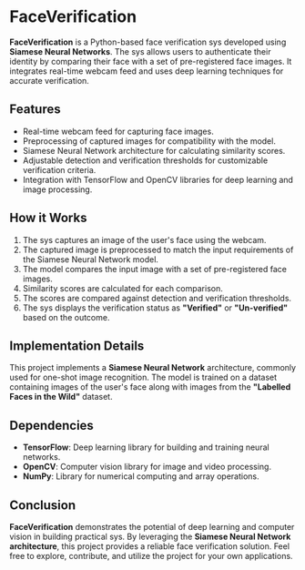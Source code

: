 # FaceVerification

**FaceVerification** is a Python-based face verification sys developed using **Siamese Neural Networks**. The sys allows users to authenticate their identity by comparing their face with a set of pre-registered face images. It integrates real-time webcam feed and uses deep learning techniques for accurate verification.

## Features
- Real-time webcam feed for capturing face images.
- Preprocessing of captured images for compatibility with the model.
- Siamese Neural Network architecture for calculating similarity scores.
- Adjustable detection and verification thresholds for customizable verification criteria.
- Integration with TensorFlow and OpenCV libraries for deep learning and image processing.

## How it Works
1. The sys captures an image of the user's face using the webcam.
2. The captured image is preprocessed to match the input requirements of the Siamese Neural Network model.
3. The model compares the input image with a set of pre-registered face images.
4. Similarity scores are calculated for each comparison.
5. The scores are compared against detection and verification thresholds.
6. The sys displays the verification status as **"Verified"** or **"Un-verified"** based on the outcome.

## Implementation Details
This project implements a **Siamese Neural Network** architecture, commonly used for one-shot image recognition. The model is trained on a dataset containing images of the user's face along with images from the **"Labelled Faces in the Wild"** dataset.

## Dependencies
- **TensorFlow**: Deep learning library for building and training neural networks.
- **OpenCV**: Computer vision library for image and video processing.
- **NumPy**: Library for numerical computing and array operations.


## Conclusion
**FaceVerification** demonstrates the potential of deep learning and computer vision in building practical sys. By leveraging the **Siamese Neural Network architecture**, this project provides a reliable face verification solution. Feel free to explore, contribute, and utilize the project for your own applications.
